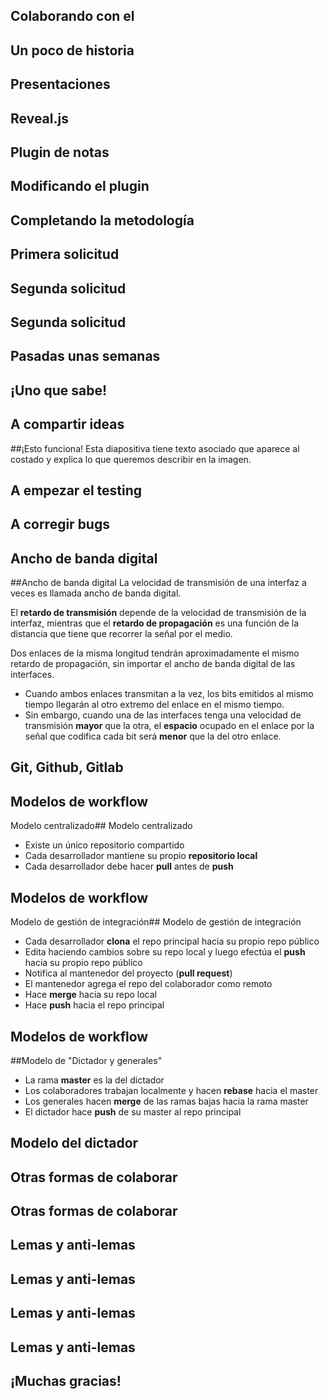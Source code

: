 
## Colaborando con el



## Un poco de historia



## Presentaciones





## Reveal.js



## Plugin de notas

## Modificando el plugin

## Completando la metodología

## Primera solicitud

## Segunda solicitud

## Segunda solicitud

## Pasadas unas semanas

## ¡Uno que sabe!

## A compartir ideas

##¡Esto funciona!
Esta diapositiva tiene texto asociado que aparece al costado y explica lo que queremos describir en la imagen.


## A empezar el testing

## A corregir bugs

## Ancho de banda digital

##Ancho de banda digital
La velocidad de transmisión de una interfaz a veces es llamada ancho de banda digital.

El **retardo de transmisión** depende de la velocidad de transmisión de la interfaz, mientras que el **retardo de propagación** es una función de la distancia que tiene que recorrer la señal por el medio.

Dos enlaces de la misma longitud tendrán aproximadamente el mismo retardo de propagación, sin importar el ancho de banda digital de las interfaces. 

* Cuando ambos enlaces transmitan a la vez, los bits emitidos al mismo tiempo llegarán al otro extremo del enlace en el mismo tiempo. 
* Sin embargo, cuando una de las interfaces tenga una velocidad de transmisión **mayor** que la otra, el **espacio** ocupado en el enlace por la señal que codifica cada bit será **menor** que la del otro enlace.


## Git, Github, Gitlab



## Modelos de workflow

Modelo centralizado## Modelo centralizado
* Existe un único repositorio compartido
* Cada desarrollador mantiene su propio **repositorio local**
* Cada desarrollador debe hacer **pull** antes de **push**


## Modelos de workflow

Modelo de gestión de integración## Modelo de gestión de integración
* Cada desarrollador **clona** el repo principal hacia su propio repo público
* Edita haciendo cambios sobre su repo local y luego efectúa el **push** hacia su propio repo público
* Notifica al mantenedor del proyecto (**pull request**)
* El mantenedor agrega el repo del colaborador como remoto 
* Hace **merge** hacia su repo local
* Hace **push** hacia el repo principal


## Modelos de workflow

##Modelo de "Dictador y generales"
* La rama **master** es la del dictador
* Los colaboradores trabajan localmente y hacen **rebase** hacia el master
* Los generales hacen **merge** de las ramas bajas hacia la rama master
* El dictador hace **push** de su master al repo principal


## Modelo del dictador

## Otras formas de colaborar



## Otras formas de colaborar



## Lemas y anti-lemas



## Lemas y anti-lemas



## Lemas y anti-lemas



## Lemas y anti-lemas



## ¡Muchas gracias!


